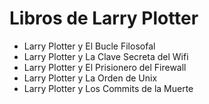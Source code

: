 # Libros de Larry Plotter

- Larry Plotter y El Bucle Filosofal
- Larry Plotter y La Clave Secreta del Wifi
- Larry Plotter y El Prisionero del Firewall
- Larry Plotter y La Orden de Unix
- Larry Plotter y Los Commits de la Muerte


